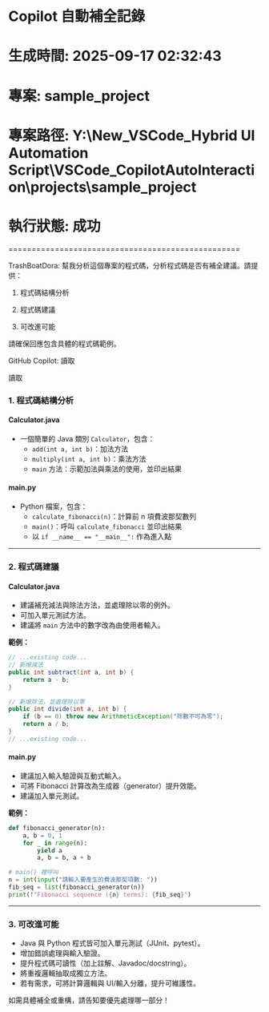 # Copilot 自動補全記錄
# 生成時間: 2025-09-17 02:32:43
# 專案: sample_project
# 專案路徑: Y:\New_VSCode_Hybrid UI Automation Script\VSCode_CopilotAutoInteraction\projects\sample_project
# 執行狀態: 成功
==================================================

TrashBoatDora: 幫我分析這個專案的程式碼，分析程式碼是否有補全建議。請提供：
1. 程式碼結構分析
2. 程式碼建議
3. 可改進可能

請確保回應包含具體的程式碼範例。

GitHub Copilot: 讀取 [](file:///y%3A/New_VSCode_Hybrid%20UI%20Automation%20Script/VSCode_CopilotAutoInteraction/projects/sample_project/Calculator.java)

讀取 [](file:///y%3A/New_VSCode_Hybrid%20UI%20Automation%20Script/VSCode_CopilotAutoInteraction/projects/sample_project/main.py)

### 1. 程式碼結構分析

#### Calculator.java
- 一個簡單的 Java 類別 `Calculator`，包含：
  - `add(int a, int b)`：加法方法
  - `multiply(int a, int b)`：乘法方法
  - `main` 方法：示範加法與乘法的使用，並印出結果

#### main.py
- Python 檔案，包含：
  - `calculate_fibonacci(n)`：計算前 n 項費波那契數列
  - `main()`：呼叫 `calculate_fibonacci` 並印出結果
  - 以 `if __name__ == "__main__":` 作為進入點

---

### 2. 程式碼建議

#### Calculator.java
- 建議補充減法與除法方法，並處理除以零的例外。
- 可加入單元測試方法。
- 建議將 `main` 方法中的數字改為由使用者輸入。

**範例：**
```java
// ...existing code...
// 新增減法
public int subtract(int a, int b) {
    return a - b;
}

// 新增除法，並處理除以零
public int divide(int a, int b) {
    if (b == 0) throw new ArithmeticException("除數不可為零");
    return a / b;
}
// ...existing code...
```

#### main.py
- 建議加入輸入驗證與互動式輸入。
- 可將 Fibonacci 計算改為生成器（generator）提升效能。
- 建議加入單元測試。

**範例：**
```python
def fibonacci_generator(n):
    a, b = 0, 1
    for _ in range(n):
        yield a
        a, b = b, a + b

# main() 裡呼叫
n = int(input("請輸入要產生的費波那契項數: "))
fib_seq = list(fibonacci_generator(n))
print(f"Fibonacci sequence ({n} terms): {fib_seq}")
```

---

### 3. 可改進可能

- Java 與 Python 程式皆可加入單元測試（JUnit、pytest）。
- 增加錯誤處理與輸入驗證。
- 提升程式碼可讀性（加上註解、Javadoc/docstring）。
- 將重複邏輯抽取成獨立方法。
- 若有需求，可將計算邏輯與 UI/輸入分離，提升可維護性。

如需具體補全或重構，請告知要優先處理哪一部分！